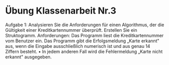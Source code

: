 # Übung Klassenarbeit Nr.3

Aufgabe 1:
Analysieren Sie die Anforderungen für einen Algorithmus, der die Gültigkeit einer Kreditkartennummer überprüft. Erstellen Sie ein Struktogramm.
Anforderungen:
Das Programm liest die Kreditkartennummer vom Benutzer ein.
Das Programm gibt die Erfolgsmeldung „Karte erkannt" aus, wenn die Eingabe ausschließlich numerisch ist und aus genau 14 Ziffern besteht.
• In jedem anderen Fall wird die Fehlermeldung „Karte nicht erkannt" ausgegeben.